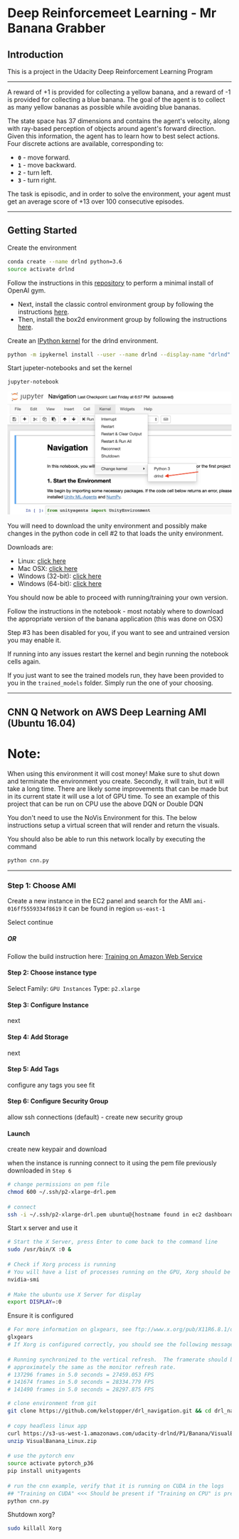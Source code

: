 # Deep Reinforcemeet Learning - Mr Banana Grabber

## Introduction

This is a project in the Udacity Deep Reinforcement Learning Program

---

A reward of +1 is provided for collecting a yellow banana, and a reward of -1 is provided for collecting a blue banana.  The goal of the agent is to collect as many yellow bananas as possible while avoiding blue bananas.

The state space has 37 dimensions and contains the agent's velocity, along with ray-based perception of objects around agent's forward direction.  Given this information, the agent has to learn how to best select actions.  Four discrete actions are available, corresponding to:
- **`0`** - move forward.
- **`1`** - move backward.
- **`2`** - turn left.
- **`3`** - turn right.

The task is episodic, and in order to solve the environment, your agent must get an average score of +13 over 100 consecutive episodes.

---

## Getting Started

Create the environment
```bash
conda create --name drlnd python=3.6
source activate drlnd
```
Follow the instructions in this [repository](https://github.com/openai/gym) to perform a minimal install of OpenAI gym.

* Next, install the classic control environment group by following the instructions [here](https://github.com/openai/gym#classic-control).
* Then, install the box2d environment group by following the instructions [here](https://github.com/openai/gym#box2d).

Create an [IPython kernel](http://ipython.readthedocs.io/en/stable/install/kernel_install.html) for the drlnd environment.
```bash
python -m ipykernel install --user --name drlnd --display-name "drlnd"
```

Start jupeter-notebooks and set the kernel
```bash
jupyter-notebook
```

![Select Kernel -> Change Kernel -> drlnd](images/select_kernel.png "Select Kernel")

You will need to download the unity environment and possibly make changes in the python code in cell #2 to that loads the unity environment.

Downloads are:
* Linux: [click here](https://s3-us-west-1.amazonaws.com/udacity-drlnd/P1/Banana/Banana_Linux.zip)
* Mac OSX: [click here](https://s3-us-west-1.amazonaws.com/udacity-drlnd/P1/Banana/Banana.app.zip)
* Windows (32-bit): [click here](https://s3-us-west-1.amazonaws.com/udacity-drlnd/P1/Banana/Banana_Windows_x86.zip)
* Windows (64-bit): [click here](https://s3-us-west-1.amazonaws.com/udacity-drlnd/P1/Banana/Banana_Windows_x86_64.zip)

You should now be able to proceed with running/training your own version.

Follow the instructions in the notebook - most notably where to download the appropriate version of the banana application (this was done on OSX)

Step #3 has been disabled for you, if you want to see and untrained version you may enable it.

If running into any issues restart the kernel and begin running the notebook cells again.

If you just want to see the trained models run, they have been provided to you in the `trained_models` folder. Simply run the one of your choosing.

---

## CNN Q Network on AWS Deep Learning AMI (Ubuntu 16.04)

Note:
===

When using this environment it will cost money! Make sure to shut down and terminate the environment you create. Secondly, it will train, but it will take a long time. There are likely some improvements that can be made but in its current state it will use a lot of GPU time. To see an example of this project that can be run on CPU use the above DQN or Double DQN

You don't need to use the NoVis Environment for this. The below instructions setup a virtual screen that will render and return the visuals.

You should also be able to run this network locally by executing the command

```bash
python cnn.py
```

---

### Step 1: Choose AMI

Create a new instance in the EC2 panel and search for the AMI `ami-016ff5559334f8619` it can be found in region `us-east-1`

Select continue

##### OR

Follow the build instruction here: [Training on Amazon Web Service](https://github.com/Unity-Technologies/ml-agents/blob/master/docs/Training-on-Amazon-Web-Service.md)

#### Step 2: Choose instance type

Select Family: `GPU Instances` Type: `p2.xlarge`

#### Step 3: Configure Instance

next

#### Step 4: Add Storage

next

#### Step 5: Add Tags

configure any tags you see fit

#### Step 6: Configure Security Group

allow ssh connections (default) - create new security group

#### Launch

create new keypair and download

when the instance is running connect to it using the pem file previously downloaded in `Step 6`

```bash
# change permissions on pem file
chmod 600 ~/.ssh/p2-xlarge-drl.pem

# connect
ssh -i ~/.ssh/p2-xlarge-drl.pem ubuntu@{hostname found in ec2 dashboard}
```

Start x server and use it
```bash
# Start the X Server, press Enter to come back to the command line
sudo /usr/bin/X :0 &

# Check if Xorg process is running
# You will have a list of processes running on the GPU, Xorg should be in the list.
nvidia-smi

# Make the ubuntu use X Server for display
export DISPLAY=:0
```

Ensure it is configured
```bash
# For more information on glxgears, see ftp://www.x.org/pub/X11R6.8.1/doc/glxgears.1.html.
glxgears
# If Xorg is configured correctly, you should see the following message

# Running synchronized to the vertical refresh.  The framerate should be
# approximately the same as the monitor refresh rate.
# 137296 frames in 5.0 seconds = 27459.053 FPS
# 141674 frames in 5.0 seconds = 28334.779 FPS
# 141490 frames in 5.0 seconds = 28297.875 FPS
```

```bash
# clone environment from git
git clone https://github.com/kelstopper/drl_navigation.git && cd drl_navigation

# copy headless linux app
curl https://s3-us-west-1.amazonaws.com/udacity-drlnd/P1/Banana/VisualBanana_Linux.zip > VisualBanana_Linux.zip
unzip VisualBanana_Linux.zip

# use the pytorch env
source activate pytorch_p36
pip install unityagents

# run the cnn example, verify that it is running on CUDA in the logs
## "Training on CUDA" <<< Should be present if "Training on CPU" is present you are training on cpu and it WILL take longer and cost more
python cnn.py
```

Shutdown xorg?
```bash
sudo killall Xorg
```